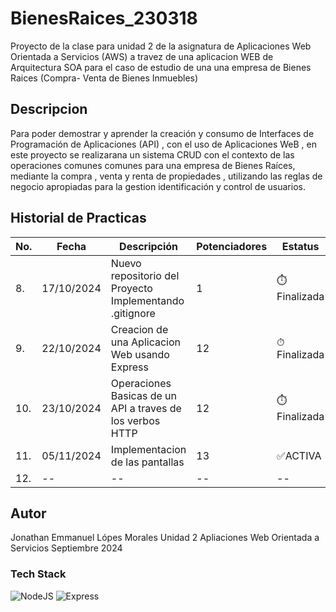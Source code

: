 # BienesRaices_230318
Proyecto de la clase para unidad 2  de la asignatura de Aplicaciones Web Orientada a Servicios (AWS) a travez de una aplicacion WEB de Arquitectura SOA para el caso de estudio de una una empresa de Bienes Raices (Compra- Venta de Bienes Inmuebles)

## Descripcion

Para poder demostrar y aprender la creación y consumo de Interfaces de Programación
de Aplicaciones (API) , con el uso de Aplicaciones WeB , en este proyecto se realizarana un
sistema CRUD con el contexto  de las operaciones comunes comunes para una empresa de Bienes Raíces,
mediante la compra , venta y renta de propiedades , utilizando las reglas de negocio apropiadas para la gestion
identificación y control de usuarios.

 ## Historial de Practicas

|No.|Fecha|Descripción|Potenciadores|Estatus|
|--|--|--|--|--|
|8.|17/10/2024|Nuevo repositorio del Proyecto Implementando .gitignore|1|⏱️Finalizada|
|9.|22/10/2024|Creacion de una Aplicacion Web usando Express|12|⏱Finalizada|
|10.|23/10/2024|Operaciones Basicas de un API a traves de los verbos HTTP|12|⏱️Finalizada|
|11.|05/11/2024|Implementacion de las pantallas|13|✅ACTIVA| 
|12.|--|--|--|--|

## Autor
Jonathan Emmanuel Lópes Morales
Unidad 2
Apliaciones Web Orientada a Servicios
Septiembre 2024

### Tech Stack
![NodeJS](https://img.shields.io/badge/Node.js-43853D?style=for-the-badge&logo=node.js&logoColor=white) ![Express](https://img.shields.io/badge/Express.js-404D59?style=for-the-badge)
